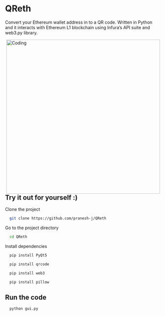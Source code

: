 
# QReth

Convert your Ethereum wallet address in to a QR code. Written in Python and it interacts with Ethereum L1 blockchain using Infura’s API suite and web3.py library.

<img align="right" alt="Coding" width="500" src="https://media.giphy.com/media/v1.Y2lkPTc5MGI3NjExM2IyZmZhNzhiMTQyYmYyNGU4N2M5YjA5NzRkYzBkNTE5NjA4NjAzMiZjdD1n/FSKMgHEbnfnkxPdA56/giphy.gif">


## Try it out for yourself :)

Clone the project

```bash
  git clone https://github.com/pranesh-j/QReth
```

Go to the project directory

```bash
  cd QReth
```

Install dependencies

```bash
  pip install PyQt5
```

```bash
  pip install qrcode
```
```bash
  pip install web3
```

```bash
  pip install pillow
```
## Run the code
```bash
  python gui.py
```

